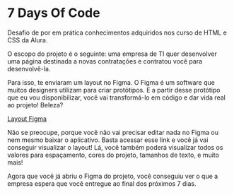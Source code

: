 # 7 Days Of Code


Desafio de por em prática conhecimentos adquiridos nos curso de HTML e CSS da Alura.

O escopo do projeto é o seguinte: uma empresa de TI quer desenvolver uma página destinada a novas contratações e contratou você para desenvolvê-la.

Para isso, te enviaram um layout no Figma. O Figma é um software que muitos designers utilizam para criar protótipos. E a partir desse protótipo que eu vou disponibilizar, você vai transformá-lo em código e dar vida real ao projeto! Beleza?

[Layout Figma](https://www.figma.com/file/fJgT51gPeDtuqvhqCTHJtu/DoctorCare-(Community)?node-id=0%3A1)

Não se preocupe, porque você não vai precisar editar nada no Figma ou nem mesmo baixar o aplicativo. Basta acessar esse link e você já vai conseguir visualizar o layout! Lá, você também poderá visualizar todos os valores para espaçamento, cores do projeto, tamanhos de texto, e muito mais!

Agora que você já abriu o Figma do projeto, você conseguiu ver o que a empresa espera que você entregue ao final dos próximos 7 dias.